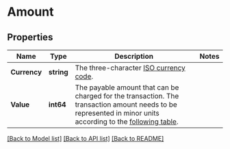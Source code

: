 # Amount

## Properties

Name | Type | Description | Notes
------------ | ------------- | ------------- | -------------
**Currency** | **string** | The three-character [ISO currency code](https://docs.adyen.com/development-resources/currency-codes). | 
**Value** | **int64** | The payable amount that can be charged for the transaction.  The transaction amount needs to be represented in minor units according to the [following table](https://docs.adyen.com/development-resources/currency-codes). | 

[[Back to Model list]](../README.md#documentation-for-models) [[Back to API list]](../README.md#documentation-for-api-endpoints) [[Back to README]](../README.md)


